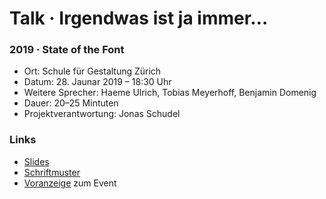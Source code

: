 # Talk · Irgendwas ist ja immer…

### 2019 · State of the Font


* Ort: Schule für Gestaltung Zürich
* Datum: 28. Jaunar 2019 – 18:30 Uhr
* Weitere Sprecher: Haeme Ulrich, Tobias Meyerhoff, Benjamin Domenig
* Dauer: 20–25 Mintuten 
* Projektverantwortung: Jonas Schudel



### Links
* [Slides](https://signalwerk.github.io/talk.fonts2019/#1)
* [Schriftmuster](https://logrinto.github.io/IAD2017.schriftmuster/)
* [Voranzeige](https://web.archive.org/web/20190301105325/https://sfgz.ch/schule/agenda/2019/meine-fonts-die-habe-ich-alle-gekauft) zum Event
